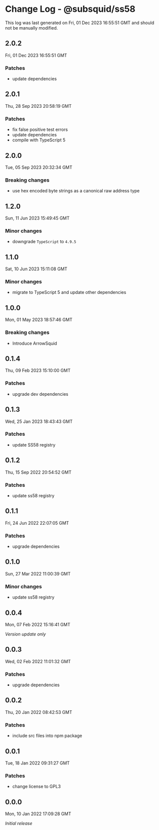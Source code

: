 # Change Log - @subsquid/ss58

This log was last generated on Fri, 01 Dec 2023 16:55:51 GMT and should not be manually modified.

## 2.0.2
Fri, 01 Dec 2023 16:55:51 GMT

### Patches

- update dependencies

## 2.0.1
Thu, 28 Sep 2023 20:58:19 GMT

### Patches

- fix false positive test errors
- update dependencies
- compile with TypeScript 5

## 2.0.0
Tue, 05 Sep 2023 20:32:34 GMT

### Breaking changes

- use hex encoded byte strings as a canonical raw address type

## 1.2.0
Sun, 11 Jun 2023 15:49:45 GMT

### Minor changes

- downgrade `TypeScript` to `4.9.5`

## 1.1.0
Sat, 10 Jun 2023 15:11:08 GMT

### Minor changes

- migrate to TypeScript 5 and update other dependencies

## 1.0.0
Mon, 01 May 2023 18:57:46 GMT

### Breaking changes

- Introduce ArrowSquid

## 0.1.4
Thu, 09 Feb 2023 15:10:00 GMT

### Patches

- upgrade dev dependencies

## 0.1.3
Wed, 25 Jan 2023 18:43:43 GMT

### Patches

- update SS58 registry

## 0.1.2
Thu, 15 Sep 2022 20:54:52 GMT

### Patches

- update ss58 registry

## 0.1.1
Fri, 24 Jun 2022 22:07:05 GMT

### Patches

- upgrade dependencies

## 0.1.0
Sun, 27 Mar 2022 11:00:39 GMT

### Minor changes

- update ss58 registry

## 0.0.4
Mon, 07 Feb 2022 15:16:41 GMT

_Version update only_

## 0.0.3
Wed, 02 Feb 2022 11:01:32 GMT

### Patches

- upgrade dependencies

## 0.0.2
Thu, 20 Jan 2022 08:42:53 GMT

### Patches

- include src files into npm package

## 0.0.1
Tue, 18 Jan 2022 09:31:27 GMT

### Patches

- change license to GPL3

## 0.0.0
Mon, 10 Jan 2022 17:09:28 GMT

_Initial release_

